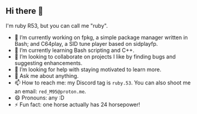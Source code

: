 ## Hi there 👋

I'm ruby R53, but you can call me "ruby".

- 🔭 I’m currently working on fpkg, a simple package manager written in Bash; and C64play, a SID tune player based on sidplayfp.
- 🌱 I’m currently learning Bash scripting and C++.
- 👯 I’m looking to collaborate on projects I like by finding bugs and suggesting enhancements.
- 🤔 I’m looking for help with staying motivated to learn more.
- 💬 Ask me about anything.
- 📫 How to reach me: my Discord tag is `ruby.53`. You can also shoot me an email: `red_M95@proton.me`.
- 😄 Pronouns: any :D
- ⚡ Fun fact: one horse actually has 24 horsepower!
